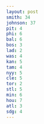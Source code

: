 ```yaml
---
layout: post
smith: 34
johnson: 37
pit: 4
phi: 6
bal: 6
bos: 3
lad: 2
was: 4
kan: 5
tam: 4
nyy: 5
cle: 5
tor: 2
stl: 5
min: 6
hou: 7
atl: 3
sdg: 4
---
```

